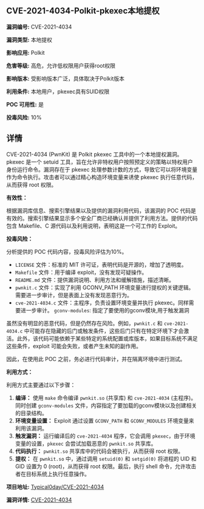 ## CVE-2021-4034-Polkit-pkexec本地提权

**漏洞编号:** CVE-2021-4034

**漏洞类型:** 本地提权

**影响应用:** Polkit

**危害等级:** 高危，允许低权限用户获得root权限

**影响版本:** 受影响版本广泛，具体取决于Polkit版本

**利用条件:** 本地用户，pkexec具有SUID权限

**POC 可用性:** 是

**投毒风险:** 10%

## 详情

CVE-2021-4034 (PwnKit) 是 Polkit pkexec 工具中的一个本地提权漏洞。pkexec 是一个 setuid 工具，旨在允许非特权用户按照预定义的策略以特权用户身份运行命令。漏洞存在于 pkexec 处理参数计数的方式，导致它可以将环境变量作为命令执行。攻击者可以通过精心构造环境变量来诱使 pkexec 执行任意代码，从而获得 root 权限。

**有效性：**

根据漏洞库信息、搜索引擎结果以及提供的漏洞利用代码，该漏洞的 POC 代码是有效的。搜索引擎结果显示多个安全厂商已经确认并提供了利用方法。提供的代码包含 Makefile、C 源代码以及利用说明，表明这是一个可工作的 Exploit。

**投毒风险：**

分析提供的 POC 代码内容，投毒风险评估为10%。

*   `LICENSE` 文件：标准的 MIT 许可证，表明代码是开源的，增加了透明度。
*   `Makefile` 文件：用于编译 exploit，没有发现可疑操作。
*   `README.md` 文件：提供漏洞说明、利用方法和缓解措施，描述清晰。
*   `pwnkit.c` 文件：实现了利用 GCONV_PATH 环境变量进行提权的关键逻辑。需要进一步审计，但是表面上没有发现恶意行为。
*   `cve-2021-4034.c` 文件：主程序，负责设置环境变量并执行 pkexec。同样需要进一步审计。
    `gconv-modules`: 指定了要使用的gconv模块,用于触发漏洞

虽然没有明显的恶意代码，但是仍然存在风险。例如，`pwnkit.c` 和 `cve-2021-4034.c` 中可能存在隐藏的后门或触发条件，这些后门只有在特定环境下才会激活。此外，该代码可能依赖于某些特定的系统配置或库版本，如果目标系统不满足这些条件，exploit 可能会失败，或者产生未知的副作用。

因此，在使用此 POC 之前，务必进行代码审计，并在隔离环境中进行测试。

**利用方式：**

利用方式主要通过以下步骤：

1.  **编译：** 使用 `make` 命令编译 `pwnkit.so` (共享库) 和 `cve-2021-4034` (主程序)。同时创建 `gconv-modules` 文件，内容指定了要加载的gconv模块以及创建相关的目录结构。
2.  **环境变量设置：** Exploit 通过设置 `GCONV_PATH` 和 `GCONV_MODULES` 环境变量来利用该漏洞。
3.  **触发漏洞：** 运行编译后的 `cve-2021-4034` 程序，它会调用 `pkexec`，由于环境变量的设置，`pkexec` 会尝试加载恶意的 `pwnkit.so` 共享库。
4.  **代码执行：** `pwnkit.so` 共享库中的代码会被执行，从而获得 root 权限。
5.  **提权：** 在 `pwnkit.so` 中，通过调用 `setuid(0)` 和 `setgid(0)` 将进程的 UID 和 GID 设置为 0 (root)，从而获得 root 权限。最后，执行 shell 命令，允许攻击者在目标系统上执行任意操作。

**项目地址:** [Typical0day/CVE-2021-4034](https://github.com/Typical0day/CVE-2021-4034)

**漏洞详情:** [CVE-2021-4034](https://nvd.nist.gov/vuln/detail/CVE-2021-4034)
